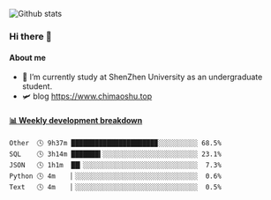 ![Github stats](https://github-readme-stats.vercel.app/api?username=chimaoshu&show_icons=true&theme=cobalt)

### Hi there 👋

#### About me

- 🏫 I’m currently study at ShenZhen University as an undergraduate student.
- 🛩️ blog  https://www.chimaoshu.top

<!-- waka-box start -->
#### <a href="https://gist.github.com/e235103f6d3ace58395a9ff863c34467" target="_blank">📊 Weekly development breakdown</a>
```text
Other  🕓 9h37m █████████████████████▉░░░░░░░░░░ 68.5%
SQL    🕓 3h14m ███████▍░░░░░░░░░░░░░░░░░░░░░░░░ 23.1%
JSON   🕓 1h1m  ██▎░░░░░░░░░░░░░░░░░░░░░░░░░░░░░  7.3%
Python 🕓 4m    ▏░░░░░░░░░░░░░░░░░░░░░░░░░░░░░░░  0.6%
Text   🕓 4m    ▏░░░░░░░░░░░░░░░░░░░░░░░░░░░░░░░  0.5%
```
<!-- Powered by https://github.com/YouEclipse/waka-box-go . -->
<!-- waka-box end -->
